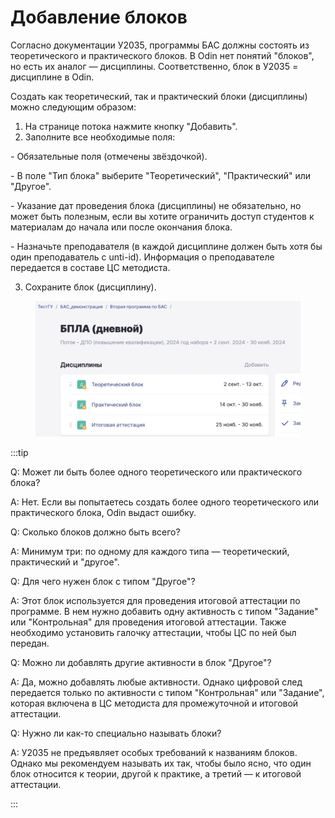 # Добавление блоков

Согласно документации У2035, программы БАС должны состоять из теоретического и практического блоков. В Odin нет понятий "блоков", но есть их аналог — дисциплины. Соответственно, блок в У2035 = дисциплине в Odin.

Создать как теоретический, так и практический блоки (дисциплины) можно следующим образом:

1. На странице потока нажмите кнопку "Добавить".
2. Заполните все необходимые поля:

\- Обязательные поля (отмечены звёздочкой).

\- В поле "Тип блока" выберите "Теоретический", "Практический" или "Другое".

\- Указание дат проведения блока (дисциплины) не обязательно, но может быть полезным, если вы хотите ограничить доступ студентов к материалам до начала или после окончания блока.

\- Назначьте преподавателя (в каждой дисциплине должен быть хотя бы один преподаватель с unti-id). Информация о преподавателе передается в составе ЦС методиста.

3. Сохраните блок (дисциплину).

<figure><img src="../.gitbook/assets/image (67).png" alt=""><figcaption></figcaption></figure>

:::tip

Q: Может ли быть более одного теоретического или практического блока?

A: Нет. Если вы попытаетесь создать более одного теоретического или практического блока, Odin выдаст ошибку.



Q: Сколько блоков должно быть всего?

A: Минимум три: по одному для каждого типа — теоретический, практический и "другое".



Q: Для чего нужен блок с типом "Другое"?

A: Этот блок используется для проведения итоговой аттестации по программе. В нем нужно добавить одну активность с типом "Задание" или "Контрольная" для проведения итоговой аттестации. Также необходимо установить галочку аттестации, чтобы ЦС по ней был передан.



Q: Можно ли добавлять другие активности в блок "Другое"?

A: Да, можно добавлять любые активности. Однако цифровой след передается только по активности с типом "Контрольная" или "Задание", которая включена в ЦС методиста для промежуточной и итоговой аттестации.



Q: Нужно ли как-то специально называть блоки?

A: У2035 не предъявляет особых требований к названиям блоков. Однако мы рекомендуем называть их так, чтобы было ясно, что один блок относится к теории, другой к практике, а третий — к итоговой аттестации.

:::
